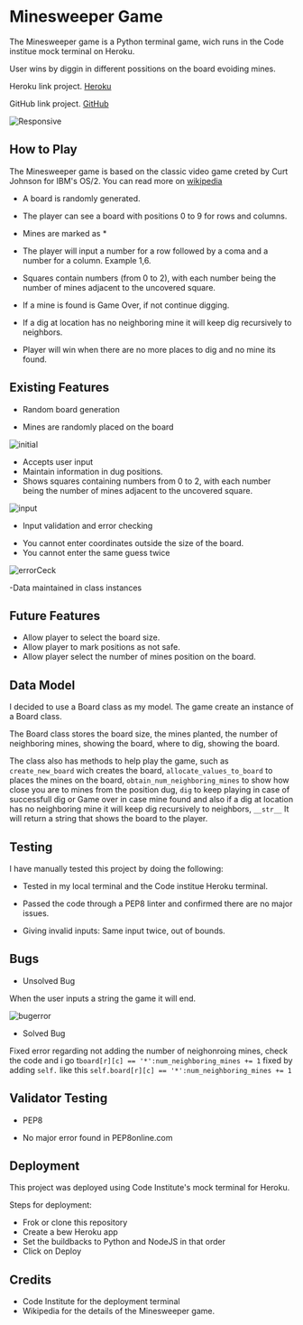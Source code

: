 # Minesweeper Game

The Minesweeper game is a Python terminal game, wich runs in the Code institue mock terminal on Heroku.

User wins by diggin in different possitions on the board evoiding mines.

Heroku link project. [Heroku](https://minesweeper-game2022.herokuapp.com/)

GitHub link project. [GitHub](https://github.com/JuanManuelNaya/minesweeper-game)

![Responsive](/images/Deployment.JPG)

## How to Play

The Minesweeper game is based on the classic video game creted by Curt Johnson for IBM's OS/2. You can read more on [wikipedia](https://en.wikipedia.org/wiki/Microsoft_Minesweeper)

* A board is randomly generated.

* The player can see a board with positions 0 to 9 for rows and columns.

* Mines are marked as *

* The player will input a number for a row followed by a coma and a number for a column. Example 1,6.

* Squares contain numbers (from 0 to 2), with each number being the number of mines adjacent to the uncovered square.

* If a mine is found is Game Over, if not continue digging.

* If a  dig at location has no neighboring mine it will keep dig recursively to neighbors. 

* Player will win when there are no more places to dig and no mine its found.

## Existing Features

* Random board generation
- Mines are randomly placed on the board

![initial](/images/boardInitial.JPG)

- Accepts user input
- Maintain information in dug positions.
- Shows squares containing numbers from 0 to 2, with each number being the number of mines adjacent to the uncovered square.

![input](/images/result.JPG)

* Input validation and error checking
- You cannot enter coordinates outside the size of the board.
- You cannot enter the same guess twice

![errorCeck](/images/Invalid%20location.JPG)

-Data maintained in class instances

## Future Features
- Allow player to select the board size.
- Allow player to mark positions as not safe.
- Allow player select the number of mines position on the board.

## Data Model

I decided to use a Board class as my model. The game create an instance of a Board class.

The Board class stores the board size, the mines planted, the number of neighboring mines, showing the board, where to dig, showing the board.

The class also has methods to help play the game, such as `create_new_board` wich creates the board, `allocate_values_to_board` to places the mines on the board,  `obtain_num_neighboring_mines` to show how close you are to mines from the position dug,  `dig` to keep playing in case of successfull dig or Game over in case mine found and also if a  dig at location has no neighboring mine it will keep dig recursively to neighbors, `__str__` It will return a string that shows the board to the player.

## Testing

I have manually tested this project by doing the following:

- Tested in my local terminal and the Code institue Heroku terminal.

- Passed the code through a PEP8 linter and confirmed there are no major issues.

- Giving invalid inputs: Same input twice, out of bounds.

## Bugs

* Unsolved Bug

When the user inputs a string the game it will end.

![bugerror](/images/InvalidinputCat.JPG)

* Solved Bug

Fixed error regarding not adding the number of neighonroing mines, check the code and i go t`board[r][c] == '*':num_neighboring_mines += 1` fixed by adding `self.` like this `self.board[r][c] == '*':num_neighboring_mines += 1`

## Validator Testing

* PEP8

- No major error found in PEP8online.com

## Deployment

This project was deployed using Code Institute's mock terminal for Heroku.

Steps for deployment:
- Frok or clone this repository
- Create a bew Heroku app
- Set the buildbacks to Python and NodeJS in that order
- Click on Deploy

## Credits

- Code Institute for the deployment terminal
- Wikipedia for the details of the Minesweeper game.


